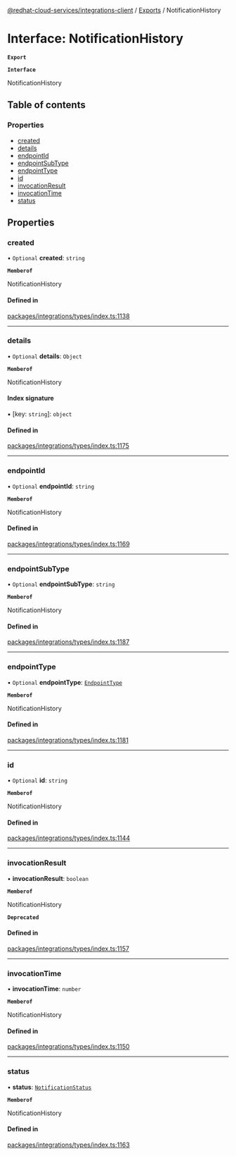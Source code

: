 [@redhat-cloud-services/integrations-client](../README.md) / [Exports](../modules.md) / NotificationHistory

# Interface: NotificationHistory

**`Export`**

**`Interface`**

NotificationHistory

## Table of contents

### Properties

- [created](NotificationHistory.md#created)
- [details](NotificationHistory.md#details)
- [endpointId](NotificationHistory.md#endpointid)
- [endpointSubType](NotificationHistory.md#endpointsubtype)
- [endpointType](NotificationHistory.md#endpointtype)
- [id](NotificationHistory.md#id)
- [invocationResult](NotificationHistory.md#invocationresult)
- [invocationTime](NotificationHistory.md#invocationtime)
- [status](NotificationHistory.md#status)

## Properties

### created

• `Optional` **created**: `string`

**`Memberof`**

NotificationHistory

#### Defined in

[packages/integrations/types/index.ts:1138](https://github.com/RedHatInsights/javascript-clients/blob/master/packages/integrations/types/index.ts#L1138)

___

### details

• `Optional` **details**: `Object`

**`Memberof`**

NotificationHistory

#### Index signature

▪ [key: `string`]: `object`

#### Defined in

[packages/integrations/types/index.ts:1175](https://github.com/RedHatInsights/javascript-clients/blob/master/packages/integrations/types/index.ts#L1175)

___

### endpointId

• `Optional` **endpointId**: `string`

**`Memberof`**

NotificationHistory

#### Defined in

[packages/integrations/types/index.ts:1169](https://github.com/RedHatInsights/javascript-clients/blob/master/packages/integrations/types/index.ts#L1169)

___

### endpointSubType

• `Optional` **endpointSubType**: `string`

**`Memberof`**

NotificationHistory

#### Defined in

[packages/integrations/types/index.ts:1187](https://github.com/RedHatInsights/javascript-clients/blob/master/packages/integrations/types/index.ts#L1187)

___

### endpointType

• `Optional` **endpointType**: [`EndpointType`](../enums/EndpointType.md)

**`Memberof`**

NotificationHistory

#### Defined in

[packages/integrations/types/index.ts:1181](https://github.com/RedHatInsights/javascript-clients/blob/master/packages/integrations/types/index.ts#L1181)

___

### id

• `Optional` **id**: `string`

**`Memberof`**

NotificationHistory

#### Defined in

[packages/integrations/types/index.ts:1144](https://github.com/RedHatInsights/javascript-clients/blob/master/packages/integrations/types/index.ts#L1144)

___

### invocationResult

• **invocationResult**: `boolean`

**`Memberof`**

NotificationHistory

**`Deprecated`**

#### Defined in

[packages/integrations/types/index.ts:1157](https://github.com/RedHatInsights/javascript-clients/blob/master/packages/integrations/types/index.ts#L1157)

___

### invocationTime

• **invocationTime**: `number`

**`Memberof`**

NotificationHistory

#### Defined in

[packages/integrations/types/index.ts:1150](https://github.com/RedHatInsights/javascript-clients/blob/master/packages/integrations/types/index.ts#L1150)

___

### status

• **status**: [`NotificationStatus`](../enums/NotificationStatus.md)

**`Memberof`**

NotificationHistory

#### Defined in

[packages/integrations/types/index.ts:1163](https://github.com/RedHatInsights/javascript-clients/blob/master/packages/integrations/types/index.ts#L1163)
